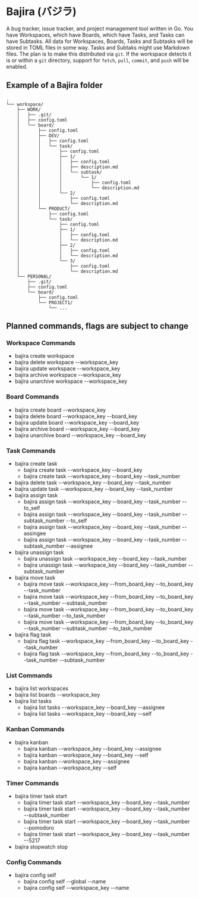 # Bajira (バジラ)

A bug tracker, issue tracker, and project management tool written in Go. You have Workspaces, which have Boards, which have Tasks, and Tasks can have Subtasks. All data for Workspaces, Boards, Tasks and Subtasks will be stored in TOML files in some way. Tasks and Subtaks might use Markdown files. The plan is to make this distributed via `git`. If the workspace detects it is or within a `git` directory, support for `fetch`, `pull`, `commit`, and `push` will be enabled.

## Example of a Bajira folder

```
.
└── workspace/
    ├── WORK/
    │   ├── .git/
    │   ├── config.toml
    │   └── board/
    │       ├── config.toml
    │       ├── DEV/
    │       │   ├── config.toml
    │       │   └── task/
    │       │       ├── config.toml
    │       │       ├── 1/
    │       │       │   ├── config.toml
    │       │       │   ├── description.md
    │       │       │   └── subtask/
    │       │       │       └── 1/
    │       │       │           ├── config.toml
    │       │       │           └── description.md
    │       │       └── 2/
    │       │           ├── config.toml
    │       │           └── description.md
    │       └── PRODUCT/
    │           ├── config.toml
    │           └── task/
    │               ├── config.toml
    │               ├── 1/
    │               │   ├── config.toml
    │               │   └── description.md
    │               ├── 2/
    │               │   ├── config.toml
    │               │   └── description.md
    │               └── 3/
    │                   ├── config.toml
    │                   └── description.md
    └── PERSONAL/
        ├── .git/
        ├── config.toml
        └── board/
            ├── config.toml
            └── PROJECT1/
                └── ...
```

## Planned commands, flags are subject to change

### Workspace Commands

- bajira create workspace
- bajira delete workspace --workspace_key
- bajira update workspace --workspace_key
- bajira archive workspace --workspace_key
- bajira unarchive workspace --workspace_key

### Board Commands

- bajira create board --workspace_key
- bajira delete board --workspace_key --board_key
- bajira update board --workspace_key --board_key
- bajira archive board --workspace_key --board_key
- bajira unarchive board --workspace_key --board_key

### Task Commands

- bajira create task
  - bajira create task --workspace_key --board_key
  - bajira create task --workspace_key --board_key --task_number
- bajira delete task --workspace_key --board_key --task_number
- bajira update task --workspace_key --board_key --task_number
- bajira assign task
  - bajira assign task --workspace_key --board_key --task_number --to_self
  - bajira assign task --workspace_key --board_key --task_number --subtask_number --to_self
  - bajira assign task --workspace_key --board_key --task_number --assingee
  - bajira assign task --workspace_key --board_key --task_number --subtask_number --assignee
- bajira unassign task
  - bajira unassign task --workspace_key --board_key --task_number
  - bajira unassign task --workspace_key --board_key --task_number --subtask_number
- bajira move task
  - bajira move task --workspace_key --from_board_key --to_board_key --task_number
  - bajira move task --workspace_key --from_board_key --to_board_key --task_number --subtask_number
  - bajira move task --workspace_key --from_board_key --to_board_key --task_number --to_task_number
  - bajira move task --workspace_key --from_board_key --to_board_key --task_number --subtask_number --to_task_number
- bajira flag task
  - bajira flag task --workspace_key --from_board_key --to_board_key --task_number
  - bajira flag task --workspace_key --from_board_key --to_board_key --task_number --subtask_number

### List Commands

- bajira list workspaces
- bajira list boards --workspace_key
- bajira list tasks
  - bajira list tasks --workspace_key --board_key --assignee
  - bajira list tasks --workspace_key --board_key --self

### Kanban Commands

- bajira kanban
  - bajira kanban --workspace_key --board_key --assignee
  - bajira kanban --workspace_key --board_key --self
  - bajira kanban --workspace_key --assignee
  - bajira kanban --workspace_key --self

### Timer Commands

- bajira timer task start
  - bajira timer task start --workspace_key --board_key --task_number
  - bajira timer task start --workspace_key --board_key --task_number --subtask_number
  - bajira timer task start --workspace_key --board_key --task_number --pomodoro
  - bajira timer task start --workspace_key --board_key --task_number --5217
- bajira stopwatch stop

### Config Commands

- bajira config self
  - bajira config self --global --name
  - bajira config self --workspace_key --name
